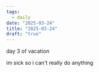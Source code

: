 ```yaml
---
tags:
  - daily
date: "2025-03-24"
title: "2025-03-24"
draft: "true"
---
```

day 3 of vacation

im sick so i can't really do anything

